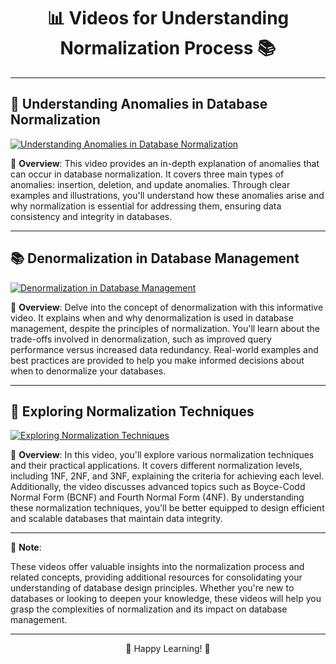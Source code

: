 <div align="center">

# 📊 Videos for Understanding Normalization Process 📚

</div>

---

## 🎥 Understanding Anomalies in Database Normalization

[![Understanding Anomalies in Database Normalization](https://img.youtube.com/vi/xoTyrdT9SZI/0.jpg)](https://www.youtube.com/watch?v=xoTyrdT9SZI)

📝 **Overview**: This video provides an in-depth explanation of anomalies that can occur in database normalization. It covers three main types of anomalies: insertion, deletion, and update anomalies. Through clear examples and illustrations, you'll understand how these anomalies arise and why normalization is essential for addressing them, ensuring data consistency and integrity in databases.

---

## 📚 Denormalization in Database Management

[![Denormalization in Database Management](https://img.youtube.com/vi/T3cx09FINuU/0.jpg)](https://www.youtube.com/watch?v=T3cx09FINuU)

📝 **Overview**: Delve into the concept of denormalization with this informative video. It explains when and why denormalization is used in database management, despite the principles of normalization. You'll learn about the trade-offs involved in denormalization, such as improved query performance versus increased data redundancy. Real-world examples and best practices are provided to help you make informed decisions about when to denormalize your databases.

---

## 🌟 Exploring Normalization Techniques

[![Exploring Normalization Techniques](https://img.youtube.com/vi/sDdoQGSQCEY/0.jpg)](https://www.youtube.com/watch?v=sDdoQGSQCEY)

📝 **Overview**: In this video, you'll explore various normalization techniques and their practical applications. It covers different normalization levels, including 1NF, 2NF, and 3NF, explaining the criteria for achieving each level. Additionally, the video discusses advanced topics such as Boyce-Codd Normal Form (BCNF) and Fourth Normal Form (4NF). By understanding these normalization techniques, you'll be better equipped to design efficient and scalable databases that maintain data integrity.

---

📘 **Note**:

These videos offer valuable insights into the normalization process and related concepts, providing additional resources for consolidating your understanding of database design principles. Whether you're new to databases or looking to deepen your knowledge, these videos will help you grasp the complexities of normalization and its impact on database management.

---

<div align="center">

🚀 Happy Learning! 🌟

</div>
